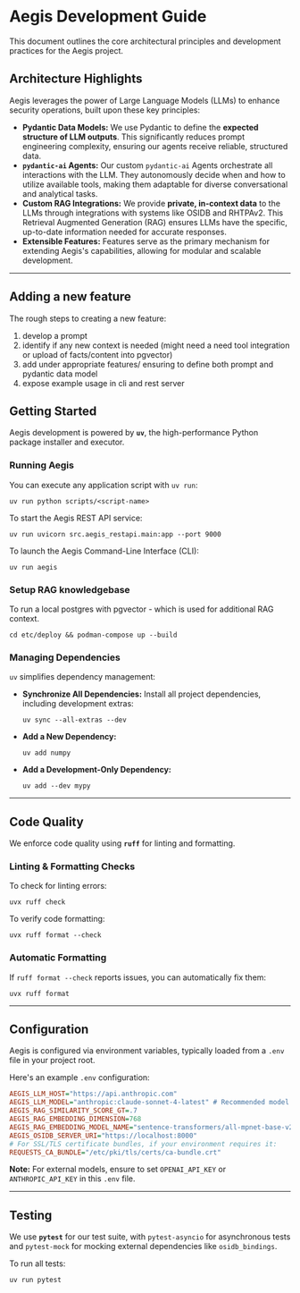 # Aegis Development Guide

This document outlines the core architectural principles and development practices for the Aegis project.

## Architecture Highlights

Aegis leverages the power of Large Language Models (LLMs) to enhance security operations, built upon these key principles:

* **Pydantic Data Models:** We use Pydantic to define the **expected structure of LLM outputs**. This significantly reduces prompt engineering complexity, ensuring our agents receive reliable, structured data.
* **`pydantic-ai` Agents:** Our custom `pydantic-ai` Agents orchestrate all interactions with the LLM. They autonomously decide when and how to utilize available tools, making them adaptable for diverse conversational and analytical tasks.
* **Custom RAG Integrations:** We provide **private, in-context data** to the LLMs through integrations with systems like OSIDB and RHTPAv2. This Retrieval Augmented Generation (RAG) ensures LLMs have the specific, up-to-date information needed for accurate responses.
* **Extensible Features:** Features serve as the primary mechanism for extending Aegis's capabilities, allowing for modular and scalable development.

---

## Adding a new feature

The rough steps to creating a new feature:

1) develop a prompt
2) identify if any new context is needed (might need a need tool integration or upload of facts/content into pgvector)
3) add under appropriate features/ ensuring to define both prompt and pydantic data model
4) expose example usage in cli and rest server

## Getting Started

Aegis development is powered by **`uv`**, the high-performance Python package installer and executor.

### Running Aegis

You can execute any application script with `uv run`:

```commandline
uv run python scripts/<script-name>
```

To start the Aegis REST API service:

```commandline
uv run uvicorn src.aegis_restapi.main:app --port 9000
```

To launch the Aegis Command-Line Interface (CLI):

```commandline
uv run aegis
```

### Setup RAG knowledgebase

To run a local postgres with pgvector - which is used for additional RAG context.
```commandline
cd etc/deploy && podman-compose up --build
```

### Managing Dependencies

`uv` simplifies dependency management:

* **Synchronize All Dependencies:** Install all project dependencies, including development extras:
    ```commandline
    uv sync --all-extras --dev
    ```
* **Add a New Dependency:**
    ```commandline
    uv add numpy
    ```
* **Add a Development-Only Dependency:**
    ```commandline
    uv add --dev mypy
    ```

---

## Code Quality

We enforce code quality using **`ruff`** for linting and formatting.

### Linting & Formatting Checks

To check for linting errors:

```commandline
uvx ruff check
```

To verify code formatting:

```commandline
uvx ruff format --check
```

### Automatic Formatting

If `ruff format --check` reports issues, you can automatically fix them:

```commandline
uvx ruff format
```

---

## Configuration

Aegis is configured via environment variables, typically loaded from a `.env` file in your project root.

Here's an example `.env` configuration:

```ini
AEGIS_LLM_HOST="https://api.anthropic.com"
AEGIS_LLM_MODEL="anthropic:claude-sonnet-4-latest" # Recommended model for general use
AEGIS_RAG_SIMILARITY_SCORE_GT=.7
AEGIS_RAG_EMBEDDING_DIMENSION=768
AEGIS_RAG_EMBEDDING_MODEL_NAME="sentence-transformers/all-mpnet-base-v2"
AEGIS_OSIDB_SERVER_URI="https://localhost:8000"
# For SSL/TLS certificate bundles, if your environment requires it:
REQUESTS_CA_BUNDLE="/etc/pki/tls/certs/ca-bundle.crt"
```
**Note:** For external models, ensure to set `OPENAI_API_KEY` or `ANTHROPIC_API_KEY` in this `.env` file.

---

## Testing

We use **`pytest`** for our test suite, with `pytest-asyncio` for asynchronous tests and `pytest-mock` for mocking external dependencies like `osidb_bindings`.

To run all tests:

```commandline
uv run pytest
```
